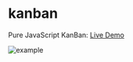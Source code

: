 # kanban
Pure JavaScript KanBan: [Live Demo](https://sean-codes.github.io/kanban/example/basic.html)

![example](https://github.com/sean-codes/kanban/blob/master/image.gif?raw=true)
